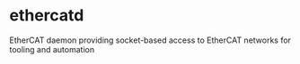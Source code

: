 # ethercatd
EtherCAT daemon providing socket-based access to EtherCAT networks for tooling and automation
